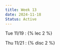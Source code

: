 ```yaml
---
title: Week 13
date: 2024-11-18
Status: Active
---
```


Tue 11/19
: {% lec 2 %}

Thu 11/21
: {% disc 2 %} 
